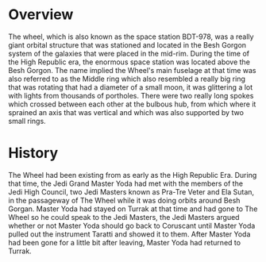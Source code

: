 # Overview
The wheel, which is also known as the space station BDT-978, was a really giant orbital structure that was stationed and located in the Besh Gorgon system of the galaxies that were placed in the mid-rim.
During the time of the High Republic era, the enormous space station was located above the Besh Gorgon.
The name implied the Wheel's main fuselage at that time was also referred to as the Middle ring which also resembled a really big ring that was rotating that had a diameter of a small moon, it was glittering a lot with lights from thousands of portholes.
There were two really long spokes which crossed between each other at the bulbous hub, from which where it sprained an axis that was vertical and which was also supported by two small rings.

# History
The Wheel had been existing from as early as the High Republic Era.
During that time, the Jedi Grand Master Yoda had met with the members of the Jedi High Council, two Jedi Masters known as Pra-Tre Veter and Ela Sutan, in the passageway of The Wheel while it was doing orbits around Besh Gorgan.
Master Yoda had stayed on Turrak at that time and had gone to The Wheel so he could speak to the Jedi Masters, the Jedi Masters argued whether or not Master Yoda should go back to Coruscant until Master Yoda pulled out the instrument Taratti and showed it to them.
After Master Yoda had been gone for a little bit after leaving, Master Yoda had returned to Turrak.